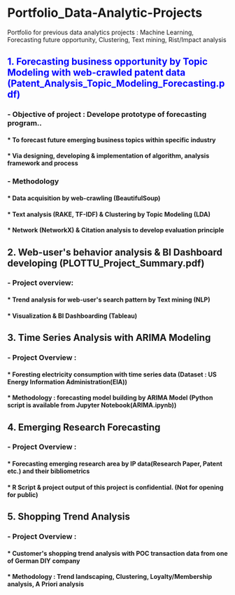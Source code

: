 # Portfolio_Data-Analytic-Projects
Portfolio for previous data analytics projects : Machine Learning, Forecasting future opportunity, Clustering, Text mining, Rist/Impact analysis

## <span style="color:blue"> 1. Forecasting business opportunity by Topic Modeling with web-crawled patent data (Patent_Analysis_Topic_Modeling_Forecasting.pdf) </span>
### - Objective of project : Develope prototype of forecasting program..
#### * To forecast future emerging business topics within specific industry
#### * Via designing, developing & implementation of algorithm, analysis framework and process
### - Methodology
#### * Data acquisition by web-crawling (BeautifulSoup)
#### * Text analysis (RAKE, TF-IDF) & Clustering by Topic Modeling (LDA)
#### * Network (NetworkX) & Citation analysis to develop evaluation principle

## 2. Web-user's behavior analysis & BI Dashboard developing (PLOTTU_Project_Summary.pdf)
### - Project overview: 
#### * Trend analysis for web-user's search pattern by Text mining (NLP)
#### * Visualization & BI Dashboarding (Tableau)

## 3. Time Series Analysis with ARIMA Modeling
### - Project Overview :
#### * Foresting electricity consumption with time series data (Dataset : US Energy Information Administration(EIA))
#### * Methodology : forecasting model building by ARIMA Model (Python script is available from Jupyter Notebook(ARIMA.ipynb))

## 4. Emerging Research Forecasting
### - Project Overview :
#### * Forecasting emerging research area by IP data(Research Paper, Patent etc.) and their bibliometrics
#### * R Script & project output of this project is confidential. (Not for opening for public) 

## 5. Shopping Trend Analysis
### - Project Overview :
#### * Customer's shopping trend analysis with POC transaction data from one of German DIY company 
#### * Methodology : Trend landscaping, Clustering, Loyalty/Membership analysis, A Priori analysis


